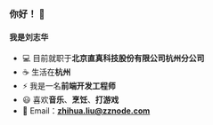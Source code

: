 ### 你好！ 👋
#### 我是刘志华

- 💻 目前就职于**北京直真科技股份有限公司杭州分公司**
- ☕ 生活在**杭州**
- ⚡ 我是一名**前端开发工程师**
- 😃 喜欢**音乐**、**烹饪**、**打游戏**
- 📧 Email：**zhihua.liu@zznode.com**




<!--
**hua545563233/hua545563233** is a ✨ _special_ ✨ repository because its `README.md` (this file) appears on your GitHub profile.

Here are some ideas to get you started:

- 🔭 I’m currently working on ...
- 🌱 I’m currently learning ...
- 👯 I’m looking to collaborate on ...
- 🤔 I’m looking for help with ...
- 💬 Ask me about ...
- 📫 How to reach me: ...
- 😄 Pronouns: ...
- ⚡ Fun fact: ...
-->
